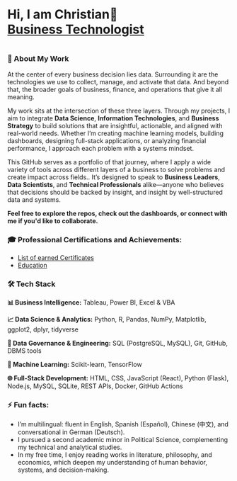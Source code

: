 <h1>Hi, I am Christian👋<br/><a href="https://www.linkedin.com/in/christianlg/"> Business Technologist </a> <h1>

<h3>🧠 About My Work</h3>

At the center of every business decision lies data. Surrounding it are the technologies we use to collect, manage, and activate that data. And beyond that, the broader goals of business, finance, and operations that give it all meaning.

My work sits at the intersection of these three layers. Through my projects, I aim to integrate **Data Science**, **Information Technologies**, and **Business Strategy** to build solutions that are insightful, actionable, and aligned with real-world needs. Whether I’m creating machine learning models, building dashboards, designing full-stack applications, or analyzing financial performance, I approach each problem with a systems mindset.

This GitHub serves as a portfolio of that journey, where I apply a wide variety of tools across different layers of a business to solve problems and create impact across fields.. It’s designed to speak to **Business Leaders**, **Data Scientists**, and **Technical Professionals** alike—anyone who believes that decisions should be backed by insight, and insight by well-structured data and systems.

**Feel free to explore the repos, check out the dashboards, or connect with me if you'd like to collaborate.**

<h3>🎓 Professional Certifications and Achievements:</h3>
<ul>
   <li><a href="https://www.linkedin.com/in/christianlg/details/certifications" target="_blank" rel="noopener noreferrer"> List of earned Certificates </a></li>
   <li><a href="https://www.linkedin.com/in/christianlg/details/education" target="_blank" rel="noopener noreferrer"> Education </a></li>
</ul>

<h3>🛠️ Tech Stack</h3>

<p><strong>📊 Business Intelligence:</strong> Tableau, Power BI, Excel & VBA</p>

<p><strong>📈 Data Science & Analytics:</strong> Python, R, Pandas, NumPy, Matplotlib, ggplot2, dplyr, tidyverse</p>

<p><strong>🔐 Data Governance & Engineering:</strong> SQL (PostgreSQL, MySQL), Git, GitHub, DBMS tools</p>

<p><strong>🤖 Machine Learning:</strong> Scikit-learn, TensorFlow </p>

<p><strong>🌐 Full-Stack Development:</strong> HTML, CSS, JavaScript (React), Python (Flask), Node.js, MySQL, SQLite, REST APIs, Docker, GitHub Actions</p>

<h3>⚡ Fun facts:</h3>
<ul>
  <li>I’m multilingual: fluent in English, Spanish (Español), Chinese (中文), and conversational in German (Deutsch).</li>
  <li>I pursued a second academic minor in Political Science, complementing my technical and analytical studies.</li>
  <li>In my free time, I enjoy reading works in literature, philosophy, and economics, which deepen my understanding of human behavior, systems, and decision-making.</li>
</ul>

<!--
**ChristianLG2/ChristianLG2** is a ✨ _special_ ✨ repository because its `README.md` (this file) appears on your GitHub profile.

Here are some ideas to get you started:

- 🔭 I’m currently working on ...
- 🌱 I’m currently learning ...
- 👯 I’m looking to collaborate on ...
- 🤔 I’m looking for help with ...
- 💬 Ask me about ...
- 📫 How to reach me: ...
- 😄 Pronouns: ...
- ⚡ Fun fact: ...
-->
